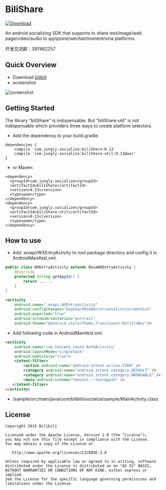 # BiliShare
[ ![Download](https://api.bintray.com/packages/jungerr/maven/biliShare/images/download.svg)](https://bintray.com/jungerr/maven/biliShare/_latestVersion)

An android socializing SDK that supports to share text/image/web page/video/audio to qq/qzone/wechat/moment/sina platforms.

开发交流群：397462257
## Quick Overview
 - Download [bilibili][1]
 - screenshot 
 
 ![screenshot][2]
 
## Getting Started
The library "biliShare" is indispensable. But "biliShare-util" is not indispensable which  providers three ways to create platform selectors.
 - Add the dependency to your build.gradle.
```
dependencies {
    compile 'com.jungly.socialize:biliShare:0.13'
    compile 'com.jungly.socialize:biliShare-util:0.13@aar'
}
```

 - or Maven:
```
<dependency>
  <groupId>com.jungly.socialize</groupId>
  <artifactId>biliShare</artifactId>
  <version>0.13</version>
  <type>pom</type>
</dependency>
<dependency>
  <groupId>com.jungly.socialize</groupId>
  <artifactId>biliShare-util</artifactId>
  <version>0.13</version>
  <type>pom</type>
</dependency>
```

## How to use
  - Add .wxapi/WXEntryActivity to root package directory and config it in AndroidManifest.xml.
```java
public class WXEntryActivity extends BaseWXEntryActivity {
    @Override
    protected String getAppId() {
        return .....;
    }
}
```
```xml
<activity
    android:name=".wxapi.WXEntryActivity"
    android:configChanges="keyboardHidden|orientation|screenSize"
    android:exported="true"
    android:screenOrientation="portrait"
    android:theme="@android:style/Theme.Translucent.NoTitleBar"/>
```
- Add following code in AndroidManifest.xml.
```xml
<activity
    android:name="com.tencent.tauth.AuthActivity"
    android:launchMode="singleTask"
    android:noHistory="true">
    <intent-filter>
        <action android:name="android.intent.action.VIEW" />
        <category android:name="android.intent.category.DEFAULT" />
        <category android:name="android.intent.category.BROWSABLE" />
        <data android:scheme="tencent---YourAppId" />
   </intent-filter>
</activity>
```
 - /sample/src/main/java/com/bilibili/socialize/sample/MainActivity.class

License
---

    Copyright 2015 Bilibili

    Licensed under the Apache License, Version 2.0 (the "License");
    you may not use this file except in compliance with the License.
    You may obtain a copy of the License at

       http://www.apache.org/licenses/LICENSE-2.0

    Unless required by applicable law or agreed to in writing, software
    distributed under the License is distributed on an "AS IS" BASIS,
    WITHOUT WARRANTIES OR CONDITIONS OF ANY KIND, either express or implied.
    See the License for the specific language governing permissions and
    limitations under the License.


  [1]: http://wsdownload.hdslb.net/app/BiliPlayer3.apk
  [2]: http://7qnau5.com1.z0.glb.clouddn.com/Screenshot_2016-04-26-00-13-35.png?imageView2/1/w/360/h/640

